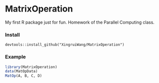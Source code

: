 # MatrixOperation

My first R package just for fun. Homework of the Parallel Computing class.

### Install

```
devtools::install_github("XingruiWang/MatrixOperation")
```

### Example

```R
library(MatrixOperation)
data(MatOpData)
MatOp(A, B, C, D)
```
                  
